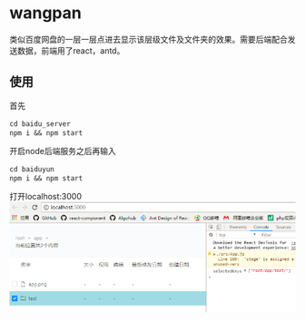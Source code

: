 # wangpan
类似百度网盘的一层一层点进去显示该层级文件及文件夹的效果。需要后端配合发送数据，前端用了react，antd。

## 使用
首先
```
cd baidu_server 
npm i && npm start
```
开启node后端服务之后再输入
```
cd baiduyun
npm i && npm start
```
打开localhost:3000
![Alt text](./show.png)
